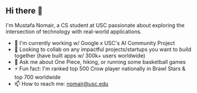 ## Hi there 👋
I'm Mustafa Nomair, a CS student at USC passionate about exploring the intersection of technology with real-world applications.

- 🧠 I'm currently working w/ Google x USC's AI Community Project
- 🤝 Looking to collab on any impactful projects/startups you want to build together (have built apps w/ 300k+ users worldwide)
- 💬 Ask me about One Piece, hiking, or running some basketball games
- ⚡ Fun fact: I'm ranked top 500 Crow player nationally in Brawl Stars & top 700 worldwide
- 📫 How to reach me: nomair@usc.edu
